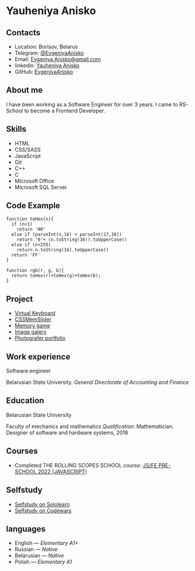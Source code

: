 # Yauheniya Anisko

## Contacts

- Location: Borisov, Belarus
- Telegram: [@EvgeniyaAnisko](https://t.me/EvgeniyaAnisko)
- Email: Evgeniya.Anisko@gmail.com
- linkedin: [Yauheniya Anisko](https://www.linkedin.com/in/евгения-анисько-25086b14a/)
- GitHub: [EvgeniyaAnisko](https://github.com/EvgeniyaAnisko)

## About me

I have been working as a Software Engineer for over 3 years. I came to RS-School to become a Frontend Developer.

## Skills

- HTML
- CSS/SASS
- JavaScript
- Git
- C++
- C
- Microsoft Office
- Microsoft SQL Server

## Code Example

```code
function toHex(n){
  if (n<1)
    return '00'
  else if (parseInt(n,16) < parseInt(17,16))
    return '0'+ (n.toString(16)).toUpperCase()
  else if (n<255)
    return n.toString(16).toUpperCase()
  return 'FF'
}

function rgb(r, g, b){
  return toHex(r)+toHex(g)+toHex(b);
}
```

## Project

- [Virtual Keyboard](https://evgeniyaanisko.github.io/Virtual-Keyboard/dist/)
- [CSSMemSlider](https://evgeniyaanisko.github.io/cssMemSlider/cssMemSlider/index.html)
- [Memory game](https://evgeniyaanisko.github.io/memory-game/)
- [Image galery](https://evgeniyaanisko.github.io/image-galery/)
- [Photografer portfolio](https://evgeniyaanisko.github.io/project-portfolio/)

## Work experience

Software engineer

Belarusian State University. _General Directorate of Accounting and Finance_

## Education

Belarusian State University

Faculty of mechanics and mathematics _Qualification_: Mathematician. Designer of software and hardware systems, 2018

## Courses

- Completed THE ROLLING SCOPES SCHOOL _course_: [JS/FE PRE-SCHOOL 2022 (JAVASCRIPT)](https://app.rs.school/certificate/u0h6gh0x)

## Selfstudy

- [Selfstudy on Sololearn](https://www.sololearn.com/profile/3588237)
- [Selfstudy on Codewars](https://www.codewars.com/users/EvgeniyaAnisko)

## languages

- English — _Elementary A1+_
- Russian — _Native_
- Belarusian — _Native_
- Polish — _Elementary A1_
